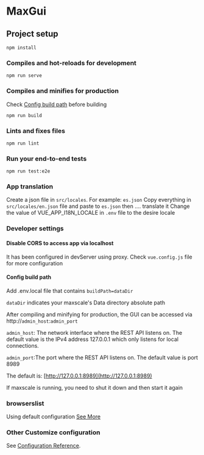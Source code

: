 # MaxGui

## Project setup

```
npm install
```

### Compiles and hot-reloads for development

```
npm run serve
```

### Compiles and minifies for production

Check [Config build path](#config-build-path) before building

```
npm run build
```

### Lints and fixes files

```
npm run lint
```

### Run your end-to-end tests

```
npm run test:e2e
```

### App translation

Create a json file in `src/locales`. For example: `es.json`
Copy everything in `src/locales/en.json` file and paste to `es.json` then .... translate it
Change the value of VUE_APP_I18N_LOCALE in `.env` file to the desire locale

### Developer settings

#### Disable CORS to access app via localhost

It has been configured in devServer using proxy. Check `vue.config.js` file for more configuration

#### Config build path

Add .env.local file that contains `buildPath=dataDir`

`dataDir` indicates your maxscale's Data directory absolute path

After compiling and minifying for production, the GUI can be accessed via
http://`admin_host`:`admin_port`

`admin_host`: The network interface where the REST API listens on. The default value is the IPv4 address 127.0.0.1 which only listens for local connections.

`admin_port`:The port where the REST API listens on. The default value is port 8989

The default is: [http://127.0.0.1:8989](http://127.0.0.1:8989)

If maxscale is running, you need to shut it down and then start it again

### browserslist

Using default configuration
[See More](https://github.com/browserslist/browserslist)

### Other Customize configuration

See [Configuration Reference](https://cli.vuejs.org/config/).
